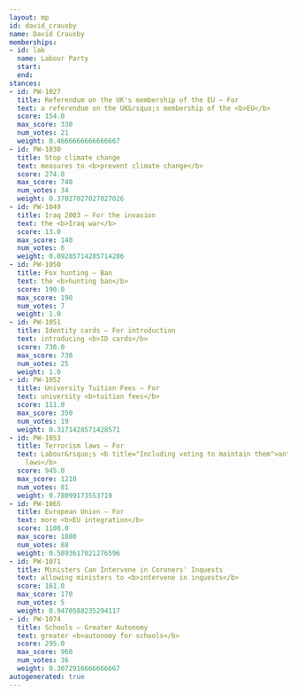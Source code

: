 ```yaml
---
layout: mp
id: david_crausby
name: David Crausby
memberships:
- id: lab
  name: Labour Party
  start: 
  end: 
stances:
- id: PW-1027
  title: Referendum on the UK's membership of the EU — For
  text: a referendum on the UK&rsquo;s membership of the <b>EU</b>
  score: 154.0
  max_score: 330
  num_votes: 21
  weight: 0.4666666666666667
- id: PW-1030
  title: Stop climate change
  text: measures to <b>prevent climate change</b>
  score: 274.0
  max_score: 740
  num_votes: 34
  weight: 0.37027027027027026
- id: PW-1049
  title: Iraq 2003 — For the invasion
  text: the <b>Iraq war</b>
  score: 13.0
  max_score: 140
  num_votes: 6
  weight: 0.09285714285714286
- id: PW-1050
  title: Fox hunting — Ban
  text: the <b>hunting ban</b>
  score: 190.0
  max_score: 190
  num_votes: 7
  weight: 1.0
- id: PW-1051
  title: Identity cards — For introduction
  text: introducing <b>ID cards</b>
  score: 730.0
  max_score: 730
  num_votes: 25
  weight: 1.0
- id: PW-1052
  title: University Tuition Fees — For
  text: university <b>tuition fees</b>
  score: 111.0
  max_score: 350
  num_votes: 19
  weight: 0.3171428571428571
- id: PW-1053
  title: Terrorism laws — For
  text: Labour&rsquo;s <b title="Including voting to maintain them">anti-terrorism
    laws</b>
  score: 945.0
  max_score: 1210
  num_votes: 81
  weight: 0.78099173553719
- id: PW-1065
  title: European Union — For
  text: more <b>EU integration</b>
  score: 1108.0
  max_score: 1880
  num_votes: 88
  weight: 0.5893617021276596
- id: PW-1071
  title: Ministers Can Intervene in Coroners' Inquests
  text: allowing ministers to <b>intervene in inquests</b>
  score: 161.0
  max_score: 170
  num_votes: 5
  weight: 0.9470588235294117
- id: PW-1074
  title: Schools — Greater Autonomy
  text: greater <b>autonomy for schools</b>
  score: 295.0
  max_score: 960
  num_votes: 36
  weight: 0.3072916666666667
autogenerated: true
---
```

